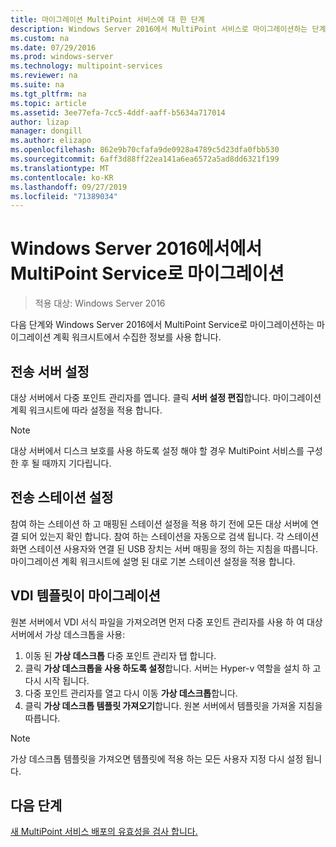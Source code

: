 ```yaml
---
title: 마이그레이션 MultiPoint 서비스에 대 한 단계
description: Windows Server 2016에서 MultiPoint 서비스로 마이그레이션하는 단계를 안내 합니다.
ms.custom: na
ms.date: 07/29/2016
ms.prod: windows-server
ms.technology: multipoint-services
ms.reviewer: na
ms.suite: na
ms.tgt_pltfrm: na
ms.topic: article
ms.assetid: 3ee77efa-7cc5-4ddf-aaff-b5634a717014
author: lizap
manager: dongill
ms.author: elizapo
ms.openlocfilehash: 862e9b70cfafa9de0928a4789c5d23dfa0fbb530
ms.sourcegitcommit: 6aff3d88ff22ea141a6ea6572a5ad8dd6321f199
ms.translationtype: MT
ms.contentlocale: ko-KR
ms.lasthandoff: 09/27/2019
ms.locfileid: "71389034"
---
```

# <a name="migrate-to--multipoint-services-in-windows-server-2016"></a>Windows Server 2016에서에서 MultiPoint Service로 마이그레이션

>적용 대상: Windows Server 2016

다음 단계와 Windows Server 2016에서 MultiPoint Service로 마이그레이션하는 마이그레이션 계획 워크시트에서 수집한 정보를 사용 합니다.

## <a name="transfer-server-settings"></a>전송 서버 설정
대상 서버에서 다중 포인트 관리자를 엽니다. 클릭 **서버 설정 편집**합니다. 마이그레이션 계획 워크시트에 따라 설정을 적용 합니다.

> [!NOTE]
> 대상 서버에서 디스크 보호를 사용 하도록 설정 해야 할 경우 MultiPoint 서비스를 구성한 후 될 때까지 기다립니다.

## <a name="transfer-station-settings"></a>전송 스테이션 설정
참여 하는 스테이션 하 고 매핑된 스테이션 설정을 적용 하기 전에 모든 대상 서버에 연결 되어 있는지 확인 합니다. 참여 하는 스테이션을 자동으로 검색 됩니다. 각 스테이션 화면 스테이션 사용자와 연결 된 USB 장치는 서버 매핑을 정의 하는 지침을 따릅니다. 마이그레이션 계획 워크시트에 설명 된 대로 기본 스테이션 설정을 적용 합니다.

## <a name="migrate-the-vdi-template"></a>VDI 템플릿이 마이그레이션

원본 서버에서 VDI 서식 파일을 가져오려면 먼저 다중 포인트 관리자를 사용 하 여 대상 서버에서 가상 데스크톱을 사용:

1. 이동 된 **가상 데스크톱** 다중 포인트 관리자 탭 합니다.
2. 클릭 **가상 데스크톱을 사용 하도록 설정**합니다. 서버는 Hyper-v 역할을 설치 하 고 다시 시작 됩니다.
3. 다중 포인트 관리자를 열고 다시 이동 **가상 데스크톱**합니다.
4. 클릭 **가상 데스크톱 템플릿 가져오기**합니다. 원본 서버에서 템플릿을 가져올 지침을 따릅니다.

> [!NOTE]
> 가상 데스크톱 템플릿을 가져오면 템플릿에 적용 하는 모든 사용자 지정 다시 설정 됩니다. 

## <a name="next-step"></a>다음 단계
[새 MultiPoint 서비스 배포의 유효성을 검사 합니다.](multipoint-services-post-migration-steps.md)